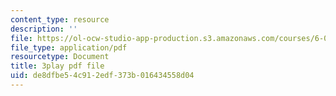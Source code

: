 ```yaml
---
content_type: resource
description: ''
file: https://ol-ocw-studio-app-production.s3.amazonaws.com/courses/6-002-circuits-and-electronics-spring-2007/de8dfbe54c912edf373b016434558d04_COdQmA9g9S8.pdf
file_type: application/pdf
resourcetype: Document
title: 3play pdf file
uid: de8dfbe5-4c91-2edf-373b-016434558d04
---
```

